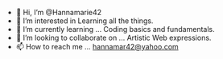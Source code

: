- 👋 Hi, I’m @Hannamarie42
- 👀 I’m interested in Learning all the things.
- 🌱 I’m currently learning ... Coding basics and fundamentals.
- 💞️ I’m looking to collaborate on ... Artistic Web expressions.
- 📫 How to reach me ... hannamar42@yahoo.com

<!---
Hannamarie42/Hannamarie42 is a ✨ special ✨ repository because its `README.md` (this file) appears on your GitHub profile.
You can click the Preview link to take a look at your changes.
--->
